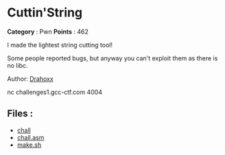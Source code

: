 # Cuttin'String

**Category** : Pwn
**Points** : 462

I made the lightest string cutting tool!

Some people reported bugs, but anyway you can't exploit them as there is no libc.

Author: [Drahoxx](https://twitter.com/50mgDrahoxx)

nc challenges1.gcc-ctf.com 4004

## Files : 
 - [chall](./chall)
 - [chall.asm](./chall.asm)
 - [make.sh](./make.sh)


